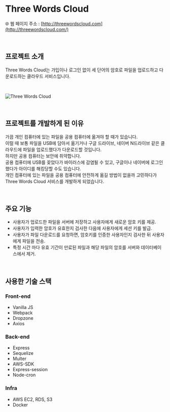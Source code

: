 # Three Words Cloud
🌐 웹 페이지 주소 : [http://threewordscloud.com](http://threewordscloud.com/)


</br>


## 프로젝트 소개
Three Words Cloud는 가입이나 로그인 없이 세 단어의 암호로 파일을 업로드하고 다운로드하는 클라우드 서비스입니다.


</br>


![Three Words Cloud](https://user-images.githubusercontent.com/54034869/117648407-227b9780-b1c9-11eb-866f-bc0d3356462c.gif)


</br>

## 프로젝트를 개발하게 된 이유
가끔 개인 컴퓨터에 있는 파일을 공용 컴퓨터에 옮겨야 할 때가 있습니다.   
이럴 때 보통 파일을 USB에 담아서 옮기거나 구글 드라이브, 네이버 N드라이브 같은 클라우드에 파일을 업로드했다가 다운로드할 것입니다.   
하지만 공용 컴퓨터는 보안에 취약합니다.   
공용 컴퓨터에 USB를 꽂았다가 바이러스에 감염될 수 있고, 구글이나 네이버에 로그인했다가 아이디를 해킹당할 수도 있습니다.   
개인 컴퓨터에 있는 파일을 공용 컴퓨터에 안전하게 옮길 방법이 없을까 고민하다가 Three Words Cloud 서비스를 개발하게 되었습니다.   


</br>


## 주요 기능
- 사용자가 업로드한 파일을 서버에 저장하고 사용자에게 새로운 암호 키를 제공.
- 사용자가 입력한 암호가 유효한지 검사한 다음에 사용자에게 세션 키를 발급.
- 사용자가 파일 다운로드를 요청하면, 암호키를 인증한 사용자인지 검사한 뒤 사용자에게 파일을 전송.
- 특정 시간 마다 유효 기간이 만료된 파일과 해당 파일의 암호를 서버와 데이터베이스에서 제거.


</br>


## 사용한 기술 스택
### Front-end
- Vanilla JS
- Webpack
- Dropzone
- Axios

### Back-end
- Express
- Sequelize
- Multer
- AWS-SDK
- Express-session
- Node-cron

### Infra
- AWS EC2, RDS, S3
- Docker

